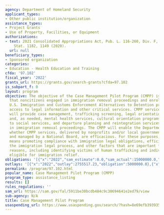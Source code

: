 ```yaml
---
agency: Department of Homeland Security
applicant_types:
- Other public institution/organization
assistance_types:
- Project Grants
- Use of Property, Facilities, or Equipment
authorizations:
- text: 2021 Consolidated Appropriations Act, Pub. L. 116-260, Div. F, Title I, 134
    Stat. 1182, 1149 (2020).
  url: null
beneficiary_types:
- Sponsored organization
categories:
- Education - Health Education and Training
cfda: '97.102'
fiscal_year: '2022'
grants_url: https://grants.gov/search-grants?cfda=97.102
is_subpart_f: 0
layout: program
objective: The objective of the Case Management Pilot Program (CMPP) is to ensure
  that noncitizens engaged in immigration removal proceedings and enrolled in the
  U.S. Immigration and Customs Enforcement Alternatives to Detention program have
  access to legal information and other critical services. CMPP service providers
  will provide case management, trafficking screening, legal orientation programs,
  and, as needed, mental health services, cultural orientation programs, connection
  to social services, and departure planning and reintegration services to noncitizens
  in immigration removal proceedings. The CMPP will enable the Department to determine
  whether CMPP services, delivered by nonprofits and/or local governments and overseen
  and managed by a National Board, are efficacious. For these purposes, efficacious
  means promoting compliance with immigration legal obligations, efficiencies within
  the immigration legal process, and other factors that are important for humanitarian
  reasons, including identifying victims of human trafficking and individuals potentially
  eligible for immigration relief.
obligations: '[{"x":"2022","sam_estimate":0.0,"sam_actual":15000000.0,"usa_spending_actual":5000000.0},{"x":"2023","sam_estimate":20000000.0,"sam_actual":0.0,"usa_spending_actual":15000000.0},{"x":"2024","sam_estimate":15000000.0,"sam_actual":0.0,"usa_spending_actual":20000000.0}]'
outlays: '[{"x":"2022","outlay":2755517.23,"obligation":5000000.0},{"x":"2023","outlay":1024063.31,"obligation":15000000.0},{"x":"2024","outlay":0.0,"obligation":20000000.0}]'
permalink: /program/97.102.html
popular_name: Case Management Pilot Program (CMPP)
program_type: assistance_listing
results: []
rules_regulations: ''
sam_url: https://sam.gov/fal/5911be30bcdb484c9c30694641e2ed79/view
sub-agency: N/A
title: Case Management Pilot Program
usaspending_url: https://www.usaspending.gov/search/?hash=8e69efb393935643086af103b23b04c3
---
```

